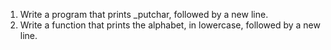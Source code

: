 1. Write a program that prints _putchar, followed by a new line.
2. Write a function that prints the alphabet, in lowercase, followed by a new line.

